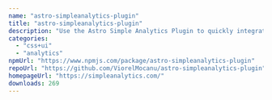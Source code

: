 ```yaml
---
name: "astro-simpleanalytics-plugin"
title: "astro-simpleanalytics-plugin"
description: "Use the Astro Simple Analytics Plugin to quickly integrate Simple Analytics in your Astro project with parameter control over several features."
categories:
  - "css+ui"
  - "analytics"
npmUrl: "https://www.npmjs.com/package/astro-simpleanalytics-plugin"
repoUrl: "https://github.com/ViorelMocanu/astro-simpleanalytics-plugin"
homepageUrl: "https://simpleanalytics.com/"
downloads: 269
---
```

